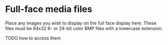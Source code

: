 # Full-face media files

Place any images you wish to display on the full face display here. These files must be 64x32 8- or 24-bit color BMP files with a lowercase extension.

TODO how to access them
